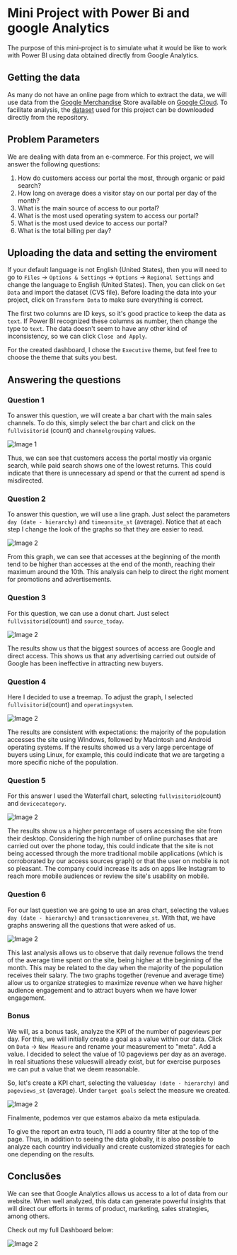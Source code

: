 # Mini Project with Power Bi and google Analytics

The purpose of this mini-project is to simulate what it would be like to work with Power BI using data obtained directly from Google Analytics.

## Getting the data

As many do not have an online page from which to extract the data, we will use data from the [Google Merchandise](https://www.googlemerchandisestore.com/) Store available on [Google Cloud](https://cloud.google.com/). To facilitate analysis, the [dataset](./assets/dataset.csv) used for this project can be downloaded directly from the repository.

## Problem Parameters

We are dealing with data from an e-commerce. For this project, we will answer the following questions:

1. How do customers access our portal the most, through organic or paid search?
2. How long on average does a visitor stay on our portal per day of the month?
3. What is the main source of access to our portal?
4. What is the most used operating system to access our portal?
5. What is the most used device to access our portal?
6. What is the total billing per day?

## Uploading the data and setting the enviroment

If your default language is not English (United States), then you will need to go to `Files` &rarr; `Options & Settings` &rarr; `Options` &rarr; `Regional Settings` and change the language to English (United States). Then, you can click on `Get Data` and import the dataset (CVS file). Before loading the data into your project, click on `Transform Data` to make sure everything is correct.

The first two columns are ID keys, so it's good practice to keep the data as `text`. If Power BI recognized these columns as number, then change the type to `text`. The data doesn't seem to have any other kind of inconsistency, so we can click `Close and Apply`.

For the created dashboard, I chose the `Executive` theme, but feel free to choose the theme that suits you best.

## Answering the questions
### Question 1

To answer this question, we will create a bar chart with the main sales channels. To do this, simply select the bar chart and click on the `fullvisitorid` (count) and `channelgrouping` values.

![Image 1](./assets/images/image1.PNG)

Thus, we can see that customers access the portal mostly via organic search, while paid search shows one of the lowest returns. This could indicate that there is unnecessary ad spend or that the current ad spend is misdirected.

### Question 2

To answer this question, we will use a line graph. Just select the parameters `day (date - hierarchy)` and `timeonsite_st` (average). Notice that at each step I change the look of the graphs so that they are easier to read.

![Image 2](./assets/images/image2.PNG)

From this graph, we can see that accesses at the beginning of the month tend to be higher than accesses at the end of the month, reaching their maximum around the 10th. This analysis can help to direct the right moment for promotions and advertisements.

### Question 3

For this question, we can use a donut chart. Just select `fullvisitorid`(count) and `source_today`.

![Image 2](./assets/images/image3.PNG)

The results show us that the biggest sources of access are Google and direct access. This shows us that any advertising carried out outside of Google has been ineffective in attracting new buyers.

### Question 4

Here I decided to use a treemap. To adjust the graph, I selected `fullvisitorid`(count) and `operatingsystem`.

![Image 2](./assets/images/image4.PNG)

The results are consistent with expectations: the majority of the population accesses the site using Windows, followed by Macintosh and Android operating systems. If the results showed us a very large percentage of buyers using Linux, for example, this could indicate that we are targeting a more specific niche of the population.

### Question 5

For this answer I used the Waterfall chart, selecting `fullvisitorid`(count) and `devicecategory`.

![Image 2](./assets/images/image5.PNG)

The results show us a higher percentage of users accessing the site from their desktop. Considering the high number of online purchases that are carried out over the phone today, this could indicate that the site is not being accessed through the more traditional mobile applications (which is corroborated by our access sources graph) or that the user on mobile is not so pleasant. The company could increase its ads on apps like Instagram to reach more mobile audiences or review the site's usability on mobile.

### Question 6

For our last question we are going to use an area chart, selecting the values ​​`day (date - hierarchy)` and `transactionreveneu_st`. With that, we have graphs answering all the questions that were asked of us.

![Image 2](./assets/images/image6.PNG)

This last analysis allows us to observe that daily revenue follows the trend of the average time spent on the site, being higher at the beginning of the month. This may be related to the day when the majority of the population receives their salary. The two graphs together (revenue and average time) allow us to organize strategies to maximize revenue when we have higher audience engagement and to attract buyers when we have lower engagement.

### Bonus

We will, as a bonus task, analyze the KPI of the number of pageviews per day. For this, we will initially create a goal as a value within our data. Click on `Data` &rarr; `New Measure` and rename your measurement to "meta". Add a value. I decided to select the value of 10 pageviews per day as an average. In real situations these values ​​will already exist, but for exercise purposes we can put a value that we deem reasonable.

So, let's create a KPI chart, selecting the values ​​`day (date - hierarchy)` and `pageviews_st` (average). Under `target goals` select the measure we created.

![Image 2](./assets/images/image7.PNG)

Finalmente, podemos ver que estamos abaixo da meta estipulada. 

To give the report an extra touch, I'll add a country filter at the top of the page. Thus, in addition to seeing the data globally, it is also possible to analyze each country individually and create customized strategies for each one depending on the results.

## Conclusões

We can see that Google Analytics allows us access to a lot of data from our website. When well analyzed, this data can generate powerful insights that will direct our efforts in terms of product, marketing, sales strategies, among others.

Check out my full Dashboard below:

![Image 2](./assets/images/image8.PNG)